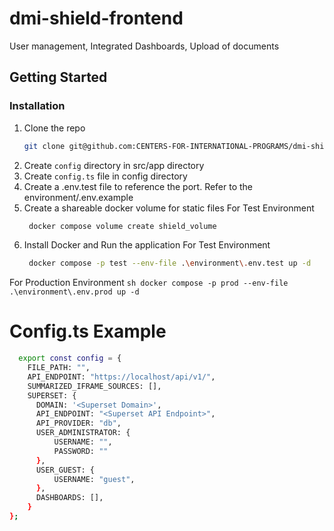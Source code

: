# dmi-shield-frontend
User management, Integrated Dashboards, Upload of documents


## Getting Started

### Installation

1. Clone the repo
    ```sh
    git clone git@github.com:CENTERS-FOR-INTERNATIONAL-PROGRAMS/dmi-shield-frontend.git
    ```
2. Create `config` directory in src/app directory
3. Create `config.ts` file in config directory
4. Create a .env.test file to reference the port. Refer to the environment/.env.example
5. Create a shareable docker volume for static files
 For Test Environment
    ```sh
     docker compose volume create shield_volume
    ```
6. Install Docker and Run the application
 For Test Environment
    ```sh
     docker compose -p test --env-file .\environment\.env.test up -d
    ```
 For Production Environment
     ```sh
     docker compose -p prod --env-file .\environment\.env.prod up -d
    ```
# Config.ts Example
  ```sh
    export const config = {
      FILE_PATH: "",
      API_ENDPOINT: "https://localhost/api/v1/",
      SUMMARIZED_IFRAME_SOURCES: [],
      SUPERSET: {
        DOMAIN: '<Superset Domain>',
        API_ENDPOINT: "<Superset API Endpoint>",
        API_PROVIDER: "db",
        USER_ADMINISTRATOR: {
            USERNAME: "",
            PASSWORD: ""
        },
        USER_GUEST: {
            USERNAME: "guest",
        },
        DASHBOARDS: [],
      }
};
  ```


